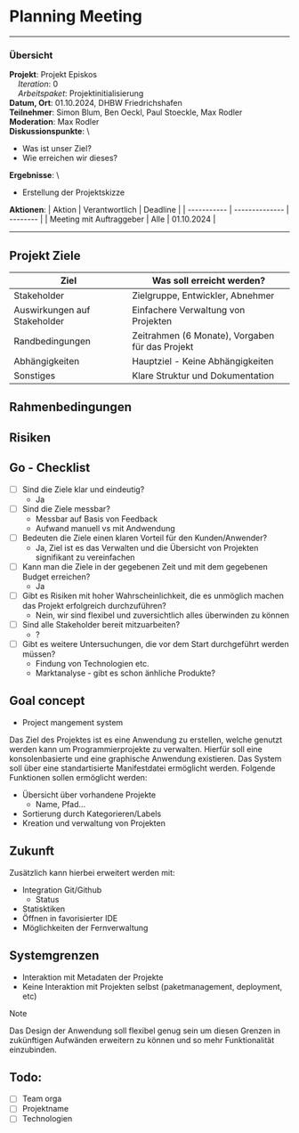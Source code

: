 # Planning Meeting

---

### Übersicht

**Projekt**: Projekt Episkos \
&nbsp;&nbsp;&nbsp;&nbsp;_Iteration_: 0 \
&nbsp;&nbsp;&nbsp;&nbsp;_Arbeitspaket_: Projektinitialisierung \
**Datum, Ort**: 01.10.2024, DHBW Friedrichshafen
\
**Teilnehmer**: Simon Blum, Ben Oeckl, Paul Stoeckle, Max Rodler\
**Moderation**: Max Rodler\
**Diskussionspunkte**: \

- Was ist unser Ziel?
- Wie erreichen wir dieses?

**Ergebnisse**: \

- Erstellung der Projektskizze

**Aktionen**:
| Aktion | Verantwortlich | Deadline |
| ----------- | -------------- | -------- |
| Meeting mit Auftraggeber | Alle | 01.10.2024 |

---

## Projekt Ziele

| Ziel                         | Was soll erreicht werden?                       |
|------------------------------|-------------------------------------------------|
| Stakeholder                  | Zielgruppe, Entwickler, Abnehmer                |
| Auswirkungen auf Stakeholder | Einfachere Verwaltung von Projekten             |
| Randbedingungen              | Zeitrahmen (6 Monate), Vorgaben für das Projekt |
| Abhängigkeiten               | Hauptziel - Keine Abhängigkeiten                |
| Sonstiges                    | Klare Struktur und Dokumentation                |

## Rahmenbedingungen

## Risiken

## Go - Checklist

- [ ] Sind die Ziele klar und eindeutig?
    - Ja
- [ ] Sind die Ziele messbar?
    - Messbar auf Basis von Feedback
    - Aufwand manuell vs mit Andwendung
- [ ] Bedeuten die Ziele einen klaren Vorteil für den Kunden/Anwender?
    - Ja, Ziel ist es das Verwalten und die Übersicht von Projekten signifikant zu vereinfachen
- [ ] Kann man die Ziele in der gegebenen Zeit und mit dem gegebenen Budget erreichen?
    - Ja
- [ ] Gibt es Risiken mit hoher Wahrscheinlichkeit, die es unmöglich machen das Projekt erfolgreich durchzuführen?
    - Nein, wir sind flexibel und zuversichtlich alles überwinden zu können
- [ ] Sind alle Stakeholder bereit mitzuarbeiten?
    - ?
- [ ] Gibt es weitere Untersuchungen, die vor dem Start durchgeführt werden müssen?
    - Findung von Technologien etc.
    - Marktanalyse - gibt es schon änhliche Produkte?

## Goal concept

- Project mangement system

Das Ziel des Projektes ist es eine Anwendung zu erstellen, welche genutzt werden kann um Programmierprojekte
zu verwalten. Hierfür soll eine konsolenbasierte und eine graphische Anwendung existieren.
Das System soll über eine standartisierte Manifestdatei ermöglicht werden.
Folgende Funktionen sollen ermöglicht werden:

- Übersicht über vorhandene Projekte
    - Name, Pfad...
- Sortierung durch Kategorieren/Labels
- Kreation und verwaltung von Projekten

## Zukunft

Zusätzlich kann hierbei erweitert werden mit:

- Integration Git/Github
    - Status
- Statisktiken
- Öffnen in favorisierter IDE
- Möglichkeiten der Fernverwaltung

## Systemgrenzen

- Interaktion mit Metadaten der Projekte
- Keine Interaktion mit Projekten selbst (paketmanagement, deployment, etc)

> [!Note]
> Das Design der Anwendung soll flexibel genug sein um diesen Grenzen
> in zukünftigen Aufwänden erweitern zu können und so mehr Funktionalität
> einzubinden.

## Todo:

- [ ] Team orga
- [ ] Projektname
- [ ] Technologien
